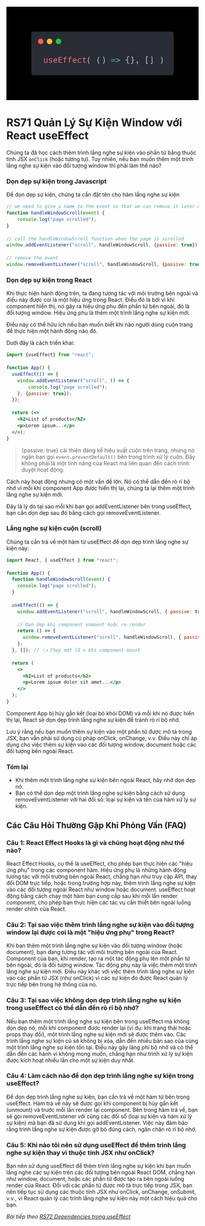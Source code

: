 ![Create-HTML-1](images/effect.webp) 

# RS71 Quản Lý Sự Kiện Window với React useEffect

Chúng ta đã học cách thêm trình lắng nghe sự kiện vào phần tử bằng thuộc tính JSX `onClick` (hoặc tương tự). Tuy nhiên, nếu bạn muốn thêm một trình lắng nghe sự kiện vào đối tượng window thì phải làm thế nào?

### Dọn dẹp sự kiện trong Javascript

Để dọn dẹp sự kiện, chúng ta cần đặt tên cho hàm lắng nghe sự kiện

``` js
// we need to give a name to the event so that we can remove it later on
function handleWindowScroll(event) {
    console.log("page scrolled");
}

// call the handleWindowScroll function when the page is scrolled
window.addEventListener("scroll", handleWindowScroll, {passive: true});

// remove the event
window.removeEventListener("scroll", handleWindowScroll, {passive: true});
```

### Dọn dẹp sự kiện trong React

Khi thực hiện hành động trên, ta đang tương tác với môi trường bên ngoài và điều này được coi là một hiệu ứng trong React. Điều đó là bởi vì khi component hiển thị, nó gây ra hiệu ứng phụ đến phần tử bên ngoài, đó là đối tượng window. Hiệu ứng phụ là thêm một trình lắng nghe sự kiện mới.

Điều này có thể hữu ích nếu bạn muốn biết khi nào người dùng cuộn trang để thực hiện một hành động nào đó.

Dưới đây là cách triển khai:

```jsx
import {useEffect} from "react";

function App() {
  useEffect(() => {
    window.addEventListener("scroll", () => {
        console.log("page scrolled");
    }, {passive: true});
  });

  return (<>
    <h2>List of products</h2>
    <p>Lorem ipsum...</p>
  </>);
}
```

> {passive: true} cải thiện đáng kể hiệu suất cuộn trên trang, nhưng nó ngăn bạn gọi `event.preventDefault()` bên trong trình xử lý cuộn. Đây không phải là một tính năng của React mà liên quan đến cách trình duyệt hoạt động.

Cách này hoạt động nhưng có một vấn đề lớn. Nó có thể dẫn đến rò rỉ bộ nhớ vì mỗi khi component App được hiển thị lại, chúng ta lại thêm một trình lắng nghe sự kiện mới.

Đây là lý do tại sao mỗi khi bạn gọi addEventListener bên trong useEffect, bạn cần dọn dẹp sau đó bằng cách gọi removeEventListener.


### Lắng nghe sự kiện cuộn (scroll)

Chúng ta cần trả về một hàm từ useEffect để dọn dẹp trình lắng nghe sự kiện này:

``` jsx
import React, { useEffect } from "react";

function App() {
  function handleWindowScroll(event) {
    console.log("page scrolled");
  }

  useEffect(() => {
    window.addEventListener("scroll", handleWindowScroll, { passive: true });

    // Dọn dẹp khi component unmount hoặc re-render
    return () => {
      window.removeEventListener("scroll", handleWindowScroll, { passive: true });
    };
  }, []); // 👈 Chạy một lần khi component mount

  return (
    <>
      <h2>List of products</h2>
      <p>Lorem ipsum dolor sit amet...</p>
    </>
  );
}
```

Component App bị hủy gắn kết (loại bỏ khỏi DOM) và mỗi khi nó được hiển thị lại, React sẽ dọn dẹp trình lắng nghe sự kiện để tránh rò rỉ bộ nhớ.

Lưu ý rằng nếu bạn muốn thêm sự kiện vào một phần tử được mô tả trong JSX, bạn vẫn phải sử dụng cú pháp onClick, onChange, v.v. Điều này chỉ áp dụng cho việc thêm sự kiện vào các đối tượng window, document hoặc các đối tượng bên ngoài React.

### Tóm lại

- Khi thêm một trình lắng nghe sự kiện bên ngoài React, hãy nhớ dọn dẹp nó.
- Bạn có thể dọn dẹp một trình lắng nghe sự kiện bằng cách sử dụng removeEventListener với hai đối số: loại sự kiện và tên của hàm xử lý sự kiện.

## Các Câu Hỏi Thường Gặp Khi Phỏng Vấn (FAQ)

### Câu 1: React Effect Hooks là gì và chúng hoạt động như thế nào?

React Effect Hooks, cụ thể là useEffect, cho phép bạn thực hiện các "hiệu ứng phụ" trong các component hàm. Hiệu ứng phụ là những hành động tương tác với môi trường bên ngoài React, chẳng hạn như truy cập API, thay đổi DOM trực tiếp, hoặc trong trường hợp này, thêm trình lắng nghe sự kiện vào các đối tượng ngoài React như window hoặc document. useEffect hoạt động bằng cách chạy một hàm bạn cung cấp sau khi mỗi lần render component, cho phép bạn thực hiện các tác vụ cần thiết bên ngoài luồng render chính của React.

### Câu 2: Tại sao việc thêm trình lắng nghe sự kiện vào đối tượng window lại được coi là một "hiệu ứng phụ" trong React?

Khi bạn thêm một trình lắng nghe sự kiện vào đối tượng window (hoặc document), bạn đang tương tác với môi trường bên ngoài của React. Component của bạn, khi render, tạo ra một tác động phụ lên một phần tử bên ngoài, đó là đối tượng window. Tác động phụ này là việc thêm một trình lắng nghe sự kiện mới. Điều này khác với việc thêm trình lắng nghe sự kiện vào các phần tử JSX (như onClick) vì các sự kiện đó được React quản lý trực tiếp bên trong hệ thống của nó.

### Câu 3: Tại sao việc không dọn dẹp trình lắng nghe sự kiện trong useEffect có thể dẫn đến rò rỉ bộ nhớ?

Nếu bạn thêm một trình lắng nghe sự kiện bên trong useEffect mà không dọn dẹp nó, mỗi khi component được render lại (ví dụ: khi trạng thái hoặc props thay đổi), một trình lắng nghe sự kiện mới sẽ được thêm vào. Các trình lắng nghe sự kiện cũ sẽ không bị xóa, dẫn đến nhiều bản sao của cùng một trình lắng nghe sự kiện tồn tại. Điều này gây lãng phí bộ nhớ và có thể dẫn đến các hành vi không mong muốn, chẳng hạn như trình xử lý sự kiện được kích hoạt nhiều lần cho một sự kiện duy nhất.

### Câu 4: Làm cách nào để dọn dẹp trình lắng nghe sự kiện trong useEffect?

Để dọn dẹp trình lắng nghe sự kiện, bạn cần trả về một hàm từ bên trong useEffect. Hàm trả về này sẽ được gọi khi component bị hủy gắn kết (unmount) và trước mỗi lần render lại component. Bên trong hàm trả về, bạn sẽ gọi removeEventListener với cùng các đối số (loại sự kiện và hàm xử lý sự kiện) mà bạn đã sử dụng khi gọi addEventListener. Việc này đảm bảo rằng trình lắng nghe sự kiện được gỡ bỏ đúng cách, ngăn chặn rò rỉ bộ nhớ.

### Câu 5: Khi nào tôi nên sử dụng useEffect để thêm trình lắng nghe sự kiện thay vì thuộc tính JSX như onClick?

Bạn nên sử dụng useEffect để thêm trình lắng nghe sự kiện khi bạn muốn lắng nghe các sự kiện trên các đối tượng bên ngoài React DOM, chẳng hạn như window, document, hoặc các phần tử được tạo ra bên ngoài luồng render của React. Đối với các phần tử được mô tả trực tiếp trong JSX, bạn nên tiếp tục sử dụng các thuộc tính JSX như onClick, onChange, onSubmit, v.v., vì React quản lý các trình lắng nghe sự kiện này một cách hiệu quả cho bạn.

*Bài tiếp theo [RS72 Dependencies trong useEffect](/lesson/session/session_072_effect_dependencies.md)*